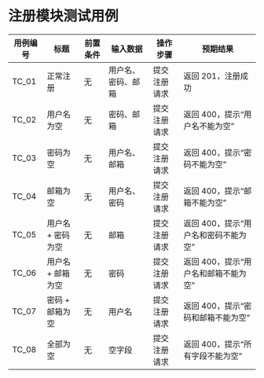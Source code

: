 
# 注册模块测试用例


| 用例编号 | 标题           | 前置条件 | 输入数据 | 操作步骤 | 预期结果 |
|----------|----------------|----------|----------|----------|-----------|
| TC_01    | 正常注册       | 无       | 用户名、密码、邮箱 | 提交注册请求 | 返回 201，注册成功 |
| TC_02    | 用户名为空     | 无       | 密码、邮箱 | 提交注册请求 | 返回 400，提示“用户名不能为空” |
| TC_03    | 密码为空       | 无       | 用户名、邮箱 | 提交注册请求 | 返回 400，提示“密码不能为空” |
| TC_04    | 邮箱为空       | 无       | 用户名、密码 | 提交注册请求 | 返回 400，提示“邮箱不能为空” |
| TC_05    | 用户名 + 密码为空 | 无    | 邮箱 | 提交注册请求 | 返回 400，提示“用户名和密码不能为空” |
| TC_06    | 用户名 + 邮箱为空 | 无    | 密码 | 提交注册请求 | 返回 400，提示“用户名和邮箱不能为空” |
| TC_07    | 密码 + 邮箱为空 | 无     | 用户名 | 提交注册请求 | 返回 400，提示“密码和邮箱不能为空” |
| TC_08    | 全部为空       | 无       | 空字段 | 提交注册请求 | 返回 400，提示“所有字段不能为空” |
